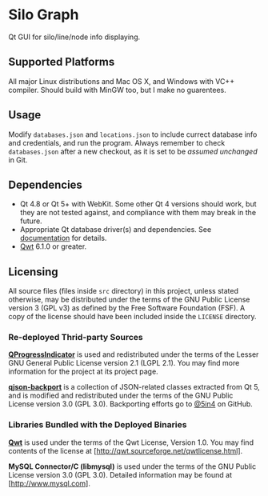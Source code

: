 # Silo Graph

Qt GUI for silo/line/node info displaying.


## Supported Platforms

All major Linux distributions and Mac OS X, and Windows with VC++ compiler.
Should build with MinGW too, but I make no guarentees.


## Usage

Modify `databases.json` and `locations.json` to include currect database info
and credentials, and run the program. Always remember to check `databases.json`
after a new checkout, as it is set to be *assumed unchanged* in Git.


## Dependencies

* Qt 4.8 or Qt 5+ with WebKit. Some other Qt 4 versions should work, but they
  are not tested against, and compliance with them may break in the future.
* Appropriate Qt database driver(s) and dependencies.
  See [documentation](http://qt-project.org/doc/qt-4.8/sql-driver.html) for
  details.
* [Qwt] 6.1.0 or greater.


## Licensing

All source files (files inside `src` directory) in this project, unless
stated otherwise, may be distributed under the terms of the GNU Public License
version 3 (GPL v3) as defined by the Free Software Foundation (FSF). A copy of
the license should have been included inside the `LICENSE` directory.

### Re-deployed Thrid-party Sources

**[QProgressIndicator]** is used and redistributed under the terms of the
Lesser GNU General Public License version 2.1 (LGPL 2.1). You may find more
information for the project at its project page.

**[qjson-backport]** is a collection of JSON-related classes extracted from Qt
5, and is modified and redistributed under the terms of the GNU Public License
version 3.0 (GPL 3.0). Backporting efforts go to [@5in4] on GitHub.

### Libraries Bundled with the Deployed Binaries

**[Qwt]** is used under the terms of the Qwt License, Version 1.0. You may find
contents of the license at [http://qwt.sourceforge.net/qwtlicense.html].

**MySQL Connector/C (libmysql)** is used under the terms of the GNU Public
License version 3.0 (GPL 3.0). Detailed information may be found at
[http://www.mysql.com].


[Qwt]: http://qwt.sourceforge.net
[http://qwt.sourceforge.net/qwtlicense.html]: http://qwt.sourceforge.net/qwtlicense.html
[QProgressIndicator]: https://github.com/mojocorp/QProgressIndicator
[qjson-backport]: https://github.com/5in4/qjson-backport
[http://www.mysql.com]: http://www.mysql.com
[@5in4]: https://github.com/5in4
